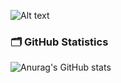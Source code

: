 ![Alt text]([https://assets.digitalocean.com/articles/alligator/boo.svg](https://media.discordapp.net/attachments/733405117000319016/1259970476151799929/dxfcvbimage.png?ex=668d9e72&is=668c4cf2&hm=28e3172a9fd4c54d7c3947b4b88ac61bd90dfb19e3e0e93787c6002d30e877ec&=&format=webp&quality=lossless))
### 🗂️ GitHub Statistics
![Anurag's GitHub stats](https://github-readme-stats.vercel.app/api?username=Kiwious&show_icons=true&theme=dark)



<!--
**Kiwious/Kiwious** is a ✨ _special_ ✨ repository because its `README.md` (this file) appears on your GitHub profile.

Here are some ideas to get you started:

- 🔭 I’m currently working on ...
- 🌱 I’m currently learning ...
- 👯 I’m looking to collaborate on ...
- 🤔 I’m looking for help with ...
- 💬 Ask me about ...
- 📫 How to reach me: ...
- 😄 Pronouns: ...
- ⚡ Fun fact: ...
-->
